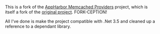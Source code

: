 This is a fork of the [AppHarbor Memcached Providers]( https://github.com/friism/Memcached-Providers) project, which is itself a fork of the [original project](http://memcachedproviders.codeplex.com/).  FORK-CEPTION!

All I've done is make the project compatible with .Net 3.5 and cleaned up a reference to a dependant library.